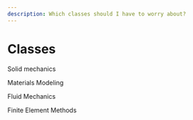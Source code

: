 ```yaml
---
description: Which classes should I have to worry about?
---
```


# Classes

Solid mechanics 

Materials Modeling

Fluid Mechanics 

Finite Element Methods 



